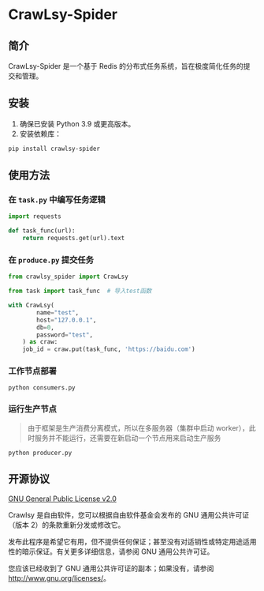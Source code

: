 # CrawLsy-Spider

## 简介
CrawLsy-Spider 是一个基于 Redis 的分布式任务系统，旨在极度简化任务的提交和管理。

## 安装
1. 确保已安装 Python 3.9 或更高版本。
2. 安装依赖库：
```bash
pip install crawlsy-spider
```

## 使用方法

### 在 `task.py` 中编写任务逻辑

```python
import requests

def task_func(url):
    return requests.get(url).text
```

### 在 `produce.py` 提交任务
```python
from crawlsy_spider import CrawLsy

from task import task_func  # 导入test函数

with CrawLsy(
        name="test",
        host="127.0.0.1",
        db=0,
        password="test",
    ) as craw:
    job_id = craw.put(task_func, 'https://baidu.com')
```

### 工作节点部署
```shell
python consumers.py
```

### 运行生产节点

> 由于框架是生产消费分离模式，所以在多服务器（集群中启动 worker），此时服务并不能运行，还需要在新启动一个节点用来启动生产服务

```shell
python producer.py
```

## 开源协议

[GNU General Public License v2.0](LICENSE)

Crawlsy 是自由软件，您可以根据自由软件基金会发布的 GNU 通用公共许可证（版本 2）的条款重新分发或修改它。

发布此程序是希望它有用，但不提供任何保证；甚至没有对适销性或特定用途适用性的暗示保证。有关更多详细信息，请参阅 GNU 通用公共许可证。

您应该已经收到了 GNU 通用公共许可证的副本；如果没有，请参阅 <http://www.gnu.org/licenses/>。